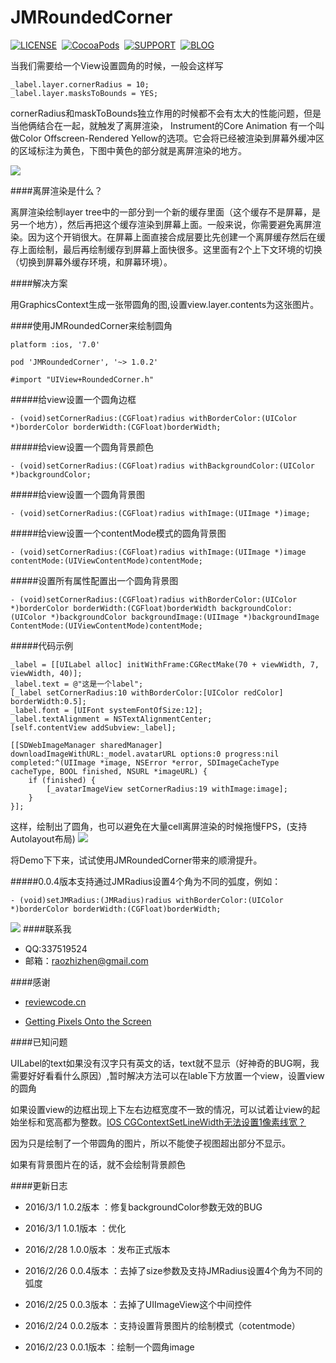 # JMRoundedCorner

[![LICENSE](https://img.shields.io/badge/license-MIT-green.svg?style=flat)](https://raw.githubusercontent.com/raozhizhen/JMRoundedCorner/master/LICENSE)&nbsp;
[![CocoaPods](http://img.shields.io/cocoapods/v/JMRoundedCorner.svg?style=flat)](http://cocoapods.org/?q=JMRoundedCorner)&nbsp;
[![SUPPORT](https://img.shields.io/badge/support-iOS%207%2B%20-blue.svg?style=flat)](https://en.wikipedia.org/wiki/IOS_7)&nbsp;
[![BLOG](https://img.shields.io/badge/blog-raozhizhen.com-orange.svg?style=flat)](http://raozhizhen.com)&nbsp;

当我们需要给一个View设置圆角的时候，一般会这样写

```objc	
_label.layer.cornerRadius = 10;
_label.layer.masksToBounds = YES;
```  	 
  	 
cornerRadius和maskToBounds独立作用的时候都不会有太大的性能问题，但是当他俩结合在一起，就触发了离屏渲染，
Instrument的Core Animation 有一个叫做Color Offscreen-Rendered Yellow的选项。它会将已经被渲染到屏幕外缓冲区的区域标注为黄色，下图中黄色的部分就是离屏渲染的地方。

![](https://github.com/raozhizhen/JMRoundedCorner/blob/master/IMG_2582.PNG?raw=true)

####离屏渲染是什么？

离屏渲染绘制layer tree中的一部分到一个新的缓存里面（这个缓存不是屏幕，是另一个地方），然后再把这个缓存渲染到屏幕上面。一般来说，你需要避免离屏渲染。因为这个开销很大。在屏幕上面直接合成层要比先创建一个离屏缓存然后在缓存上面绘制，最后再绘制缓存到屏幕上面快很多。这里面有2个上下文环境的切换（切换到屏幕外缓存环境，和屏幕环境）。

####解决方案

用GraphicsContext生成一张带圆角的图,设置view.layer.contents为这张图片。

####使用JMRoundedCorner来绘制圆角


	platform :ios, '7.0'
	
	pod 'JMRoundedCorner', '~> 1.0.2'
	
	#import "UIView+RoundedCorner.h"

	
	
#####给view设置一个圆角边框

```objc	
- (void)setCornerRadius:(CGFloat)radius withBorderColor:(UIColor *)borderColor borderWidth:(CGFloat)borderWidth;
```

#####给view设置一个圆角背景颜色

```objc
- (void)setCornerRadius:(CGFloat)radius withBackgroundColor:(UIColor *)backgroundColor;
```

#####给view设置一个圆角背景图

```objc
- (void)setCornerRadius:(CGFloat)radius withImage:(UIImage *)image;
```

#####给view设置一个contentMode模式的圆角背景图

```objc
- (void)setCornerRadius:(CGFloat)radius withImage:(UIImage *)image contentMode:(UIViewContentMode)contentMode;
```

#####设置所有属性配置出一个圆角背景图

```objc
- (void)setCornerRadius:(CGFloat)radius withBorderColor:(UIColor *)borderColor borderWidth:(CGFloat)borderWidth backgroundColor:(UIColor *)backgroundColor backgroundImage:(UIImage *)backgroundImage ContentMode:(UIViewContentMode)contentMode;
```

#####代码示例

```objc
_label = [[UILabel alloc] initWithFrame:CGRectMake(70 + viewWidth, 7, viewWidth, 40)];
_label.text = @"这是一个label";
[_label setCornerRadius:10 withBorderColor:[UIColor redColor] borderWidth:0.5];
_label.font = [UIFont systemFontOfSize:12];
_label.textAlignment = NSTextAlignmentCenter;
[self.contentView addSubview:_label];
```

```objc
[[SDWebImageManager sharedManager] downloadImageWithURL:_model.avatarURL options:0 progress:nil completed:^(UIImage *image, NSError *error, SDImageCacheType cacheType, BOOL finished, NSURL *imageURL) {
	if (finished) {
		[_avatarImageView setCornerRadius:19 withImage:image];
	}
}];
```

这样，绘制出了圆角，也可以避免在大量cell离屏渲染的时候拖慢FPS，(支持Autolayout布局)
![](https://github.com/raozhizhen/JMRoundedCorner/blob/master/IMG_2580.PNG?raw=true)


将Demo下下来，试试使用JMRoundedCorner带来的顺滑提升。

#####0.0.4版本支持通过JMRadius设置4个角为不同的弧度，例如：

```objc
- (void)setJMRadius:(JMRadius)radius withBorderColor:(UIColor *)borderColor borderWidth:(CGFloat)borderWidth;
```


![](https://github.com/raozhizhen/JMRoundedCorner/blob/master/IMG_2592.PNG?raw=true)
####联系我

- QQ:337519524
- 邮箱：raozhizhen@gmail.com

####感谢

- [reviewcode.cn](http://www.reviewcode.cn/article.html?reviewId=7)

- [Getting Pixels Onto the Screen](https://www.objc.io/issues/3-views/moving-pixels-onto-the-screen/)

####已知问题

UILabel的text如果没有汉字只有英文的话，text就不显示（好神奇的BUG啊，我需要好好看看什么原因）,暂时解决方法可以在lable下方放置一个view，设置view的圆角

如果设置view的边框出现上下左右边框宽度不一致的情况，可以试着让view的起始坐标和宽高都为整数。[IOS CGContextSetLineWidth无法设置1像素线宽？](http://my.oschina.net/lych0317/blog/126215?fromerr=65dDkPes)

因为只是绘制了一个带圆角的图片，所以不能使子视图超出部分不显示。

如果有背景图片在的话，就不会绘制背景颜色



####更新日志
- 2016/3/1   1.0.2版本 ：修复backgroundColor参数无效的BUG

- 2016/3/1   1.0.1版本 ：优化

- 2016/2/28  1.0.0版本 ：发布正式版本

- 2016/2/26  0.0.4版本 ：去掉了size参数及支持JMRadius设置4个角为不同的弧度

- 2016/2/25  0.0.3版本 ：去掉了UIImageView这个中间控件

- 2016/2/24  0.0.2版本 ：支持设置背景图片的绘制模式（cotentmode）

- 2016/2/23  0.0.1版本 ：绘制一个圆角image
